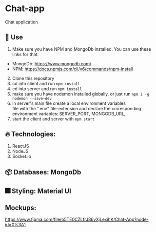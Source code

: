 # Chat-app

Chat application

## :rocket: Use

1. Make sure you have NPM and MongoDb installed. You can use these links for that:

- MongoDb: https://www.mongodb.com/
- NPM: https://docs.npmjs.com/cli/v6/commands/npm-install

2. Clone this repository
3. cd into client and run `npm install`
4. cd into server and run `npm install`
5. make sure you have nodemon installed globally, or just run
   `npm i -g nodemon --save-dev`
6. in server's main file create a local environment variables  
   file with the ".env" file-extension and declare the corresponding environment variables:
   SERVER_PORT, MONGODB_URL,
7. start the client and server with `npm start`

## :fire: Technologies:

1. ReactJS
2. NodeJS
3. Socket.io

## :package: Databases: MongoDb

## :fireworks: Styling: Material UI

## Mockups:

https://www.figma.com/file/o5TE0CZLfrJ86vXjLexihK/Chat-App?node-id=0%3A1
